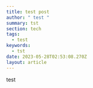 ```yaml
---
title: test post
author: " test "
summary: tst
section: tech
tags:
  - test
keywords:
  - tst
date: 2023-05-28T02:53:08.270Z
layout: article
---
```

t﻿est